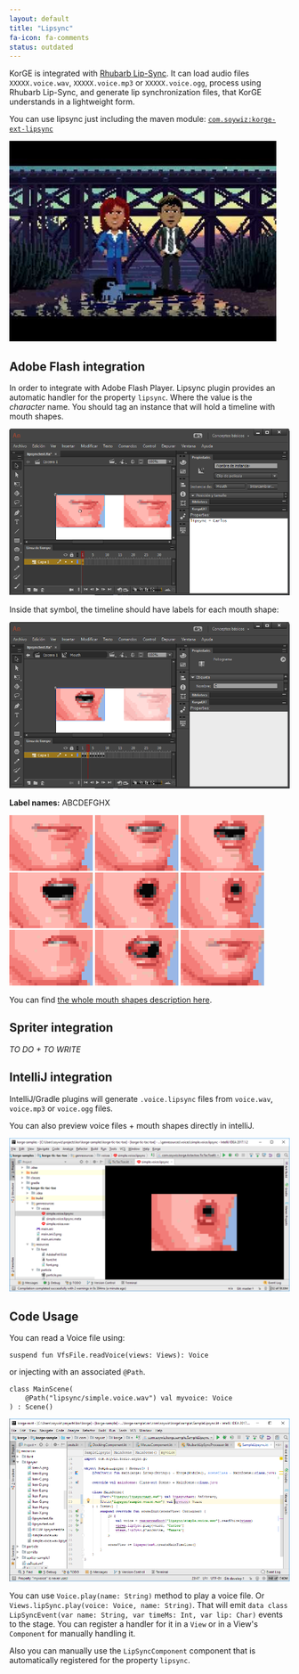 ```yaml
---
layout: default
title: "Lipsync"
fa-icon: fa-comments
status: outdated
---
```


KorGE is integrated with [Rhubarb Lip-Sync](https://github.com/DanielSWolf/rhubarb-lip-sync).
It can load audio files `XXXXX.voice.wav`, `XXXXX.voice.mp3` or `XXXXX.voice.ogg`,
process using Rhubarb Lip-Sync, and generate lip synchronization files, that KorGE understands in a lightweight form.

You can use lipsync just including the maven module: [`com.soywiz:korge-ext-lipsync`](https://github.com/soywiz/korge/tree/master/korge-ext-lipsync)

[![](/audio/lipsync/sample.jpg)](https://www.youtube.com/watch?v=OX_K387EKoI)

## Adobe Flash integration

In order to integrate with Adobe Flash Player. Lipsync plugin provides an automatic handler for the property `lipsync`. Where the value is the *character* name.
You should tag an instance that will hold a timeline with mouth shapes.

![](/audio/lipsync/flash1.png)

Inside that symbol, the timeline should have labels for each mouth shape:

![](/audio/lipsync/flash2.png)

**Label names:** ABCDEFGHX

![A](/audio/lipsync/ken-A.png)
![B](/audio/lipsync/ken-B.png)
![C](/audio/lipsync/ken-C.png)
![D](/audio/lipsync/ken-D.png)
![E](/audio/lipsync/ken-E.png)
![F](/audio/lipsync/ken-F.png)
![G](/audio/lipsync/ken-G.png)
![H](/audio/lipsync/ken-H.png)
![X](/audio/lipsync/ken-X.png)

You can find [the whole mouth shapes description here](https://github.com/DanielSWolf/rhubarb-lip-sync#mouth-shapes).

## Spriter integration

*TO DO + TO WRITE*

## IntelliJ integration

IntelliJ/Gradle plugins will generate `.voice.lipsync` files from `voice.wav`, `voice.mp3` or `voice.ogg` files.

You can also preview voice files + mouth shapes directly in intelliJ.

![](/audio/lipsync/lipsync-preview.png)

## Code Usage

You can read a Voice file using:

```
suspend fun VfsFile.readVoice(views: Views): Voice
```

or injecting with an associated `@Path`.

```
class MainScene(
	@Path("lipsync/simple.voice.wav") val myvoice: Voice
) : Scene()
```

![](/audio/lipsync/code1.png)

You can use `Voice.play(name: String)` method to play a voice file.
Or `Views.lipSync.play(voice: Voice, name: String)`.
That will emit `data class LipSyncEvent(var name: String, var timeMs: Int, var lip: Char)` events to the stage. You can register a handler for it in a `View` or in a View's `Component` for manually handling it.

Also you can manually use the `LipSyncComponent` component that is automatically registered for the property `lipsync`.

